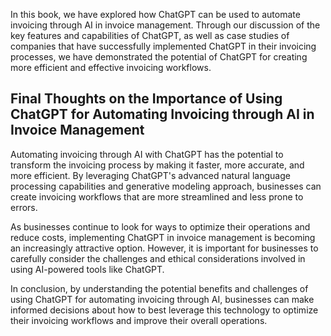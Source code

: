 
In this book, we have explored how ChatGPT can be used to automate invoicing through AI in invoice management. Through our discussion of the key features and capabilities of ChatGPT, as well as case studies of companies that have successfully implemented ChatGPT in their invoicing processes, we have demonstrated the potential of ChatGPT for creating more efficient and effective invoicing workflows.

Final Thoughts on the Importance of Using ChatGPT for Automating Invoicing through AI in Invoice Management
-----------------------------------------------------------------------------------------------------------

Automating invoicing through AI with ChatGPT has the potential to transform the invoicing process by making it faster, more accurate, and more efficient. By leveraging ChatGPT's advanced natural language processing capabilities and generative modeling approach, businesses can create invoicing workflows that are more streamlined and less prone to errors.

As businesses continue to look for ways to optimize their operations and reduce costs, implementing ChatGPT in invoice management is becoming an increasingly attractive option. However, it is important for businesses to carefully consider the challenges and ethical considerations involved in using AI-powered tools like ChatGPT.

In conclusion, by understanding the potential benefits and challenges of using ChatGPT for automating invoicing through AI, businesses can make informed decisions about how to best leverage this technology to optimize their invoicing workflows and improve their overall operations.
